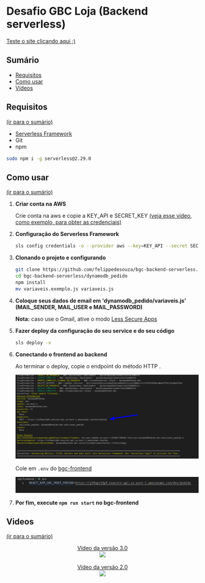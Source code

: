 # Desafio GBC Loja (Backend serverless)

[Teste o site clicando aqui ;)](http://bgc-frontend.s3-website-sa-east-1.amazonaws.com/)

## Sumário

- [Requisitos](#requisitos)
- [Como usar](#como-usar)
- [Vídeos](#videos)

## Requisitos
[(ir para o sumário)](#sumário)

- [Serverless Framework](https://www.serverless.com/framework/docs/getting-started/)
- Git
- npm

```bash
sudo npm i -g serverless@2.29.0
```

## Como usar
[(ir para o sumário)](#sumário)

1. **Criar conta na AWS**

   Crie conta na aws e copie a KEY_API e SECRET_KEY [(veja esse vídeo, como exemplo, para obter as credenciais)](https://www.youtube.com/watch?v=KngM5bfpttA)

2. **Configuração do Serverless Framework**

   ```bash
   sls config credentials -o --provider aws --key=KEY_API --secret SECRET_KEY
   ```

3. **Clonando o projeto e configurando**

   ```bash
   git clone https://github.com/felippedesouza/bgc-backend-serverless.git
   cd bgc-backend-serverless/dynamodb_pedido
   npm install
   mv variaveis.exemplo.js variaveis.js
   ```

4. **Coloque seus dados de email em 'dynamodb_pedido/variaveis.js' (MAIL_SENDER, MAIL_USER e MAIL_PASSWORD)**

   **Nota:** caso use o Gmail, ative o modo [Less Secure Apps](https://devanswers.co/allow-less-secure-apps-access-gmail-account/)

5. **Fazer deploy da configuração do seu service e do seu código**

   ```bash
   sls deploy -v
   ```

5. **Conectando o frontend ao backend**

   Ao terminar o deploy, copie o endpoint do método HTTP .

   ![](./img/sls-1.png)

   Cole em `.env` do [bgc-frontend](https://github.com/felippedesouza/bgc-frontend/blob/main/.env.exemplo)

   ![](./img/sls-2.png)

6. **Por fim, execute `npm run start` no bgc-frontend**

## Videos
[(ir para o sumário)](#sumário)

<p align="center">
   <a href="https://youtu.be/_owP1BYJytY"> 
      Vídeo da versão 3.0 <br>
      <img src="https://img.youtube.com/vi/_owP1BYJytY/0.jpg" />
   </a>
</p>

<p align="center">
   <a href="https://youtu.be/kWpBPtolxFw"> 
      Vídeo da versão 2.0 <br>
      <img src="https://img.youtube.com/vi/kWpBPtolxFw/0.jpg" />
   </a>
</p>